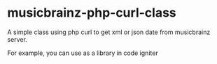 # musicbrainz-php-curl-class

A simple class using php curl to get xml or json date from musicbrainz server.

For example, you can use as a library in code igniter
